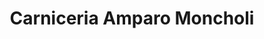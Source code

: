 ---
title: "Carniceria Amparo Moncholi"
url: /torrent/carniceria-amparo-moncholi/
shop: Metzgerei
---